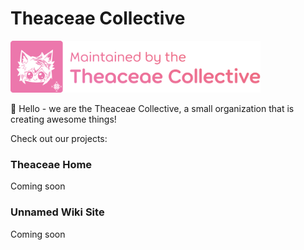 # Theaceae Collective

<p align="left">
  <img width="400" alt="collective logo" src="https://raw.githubusercontent.com/CamelliaCommunity/.github/refs/heads/main/maintainedby.png">
</p>

👋 Hello - we are the Theaceae Collective, a small organization that is creating awesome things!

Check out our projects:

### Theaceae Home
Coming soon

### Unnamed Wiki Site
Coming soon
